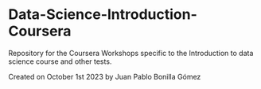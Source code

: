# Data-Science-Introduction-Coursera
Repository for the Coursera Workshops specific to the Introduction to data science course and other tests.

Created on October 1st 2023 by Juan Pablo Bonilla Gómez
